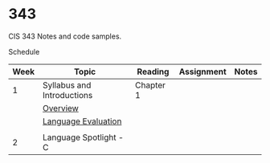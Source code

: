 # 343
CIS 343 Notes and code samples.

Schedule

| Week | Topic | Reading | Assignment | Notes |
|------|-------|---------|------------|-------|
| 1    | Syllabus and Introductions | Chapter 1 | | |
|      | [Overview](https://gitpitch.com/irawoodring/343/master?p=overview "Overview slides") | | |
|      | [Language Evaluation](https://gitpitch.com/irawoodring/343/master?p=language-evaluation "Language evaluation slides") | | | |
|      |
| 2    | Language Spotlight - C | | | |
